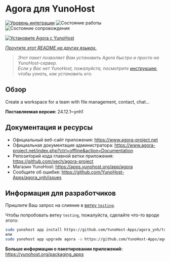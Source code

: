 <!--
Важно: этот README был автоматически сгенерирован <https://github.com/YunoHost/apps/tree/master/tools/readme_generator>
Он НЕ ДОЛЖЕН редактироваться вручную.
-->

# Agora для YunoHost

[![Уровень интеграции](https://apps.yunohost.org/badge/integration/agora)](https://ci-apps.yunohost.org/ci/apps/agora/)
![Состояние работы](https://apps.yunohost.org/badge/state/agora)
![Состояние сопровождения](https://apps.yunohost.org/badge/maintained/agora)

[![Установите Agora с YunoHost](https://install-app.yunohost.org/install-with-yunohost.svg)](https://install-app.yunohost.org/?app=agora)

*[Прочтите этот README на других языках.](./ALL_README.md)*

> *Этот пакет позволяет Вам установить Agora быстро и просто на YunoHost-сервер.*  
> *Если у Вас нет YunoHost, пожалуйста, посмотрите [инструкцию](https://yunohost.org/install), чтобы узнать, как установить его.*

## Обзор

Create a workspace for a team with file management, contact, chat...

**Поставляемая версия:** 24.12.1~ynh1
## Документация и ресурсы

- Официальный веб-сайт приложения: <https://www.agora-project.net>
- Официальная документация администратора: <https://www.agora-project.net/index.php?ctrl=offline&action=Documentation>
- Репозиторий кода главной ветки приложения: <https://github.com/xech/agora-project>
- Магазин YunoHost: <https://apps.yunohost.org/app/agora>
- Сообщите об ошибке: <https://github.com/YunoHost-Apps/agora_ynh/issues>

## Информация для разработчиков

Пришлите Ваш запрос на слияние в [ветку `testing`](https://github.com/YunoHost-Apps/agora_ynh/tree/testing).

Чтобы попробовать ветку `testing`, пожалуйста, сделайте что-то вроде этого:

```bash
sudo yunohost app install https://github.com/YunoHost-Apps/agora_ynh/tree/testing --debug
или
sudo yunohost app upgrade agora -u https://github.com/YunoHost-Apps/agora_ynh/tree/testing --debug
```

**Больше информации о пакетировании приложений:** <https://yunohost.org/packaging_apps>
